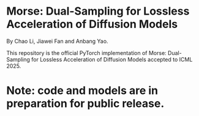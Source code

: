 # Morse: Dual-Sampling for Lossless Acceleration of Diffusion Models

By Chao Li, Jiawei Fan and Anbang Yao.

This repository is the official PyTorch implementation of 
Morse: Dual-Sampling for Lossless Acceleration of Diffusion Models accepted to ICML 2025.

# Note: code and models are in preparation for public release.
